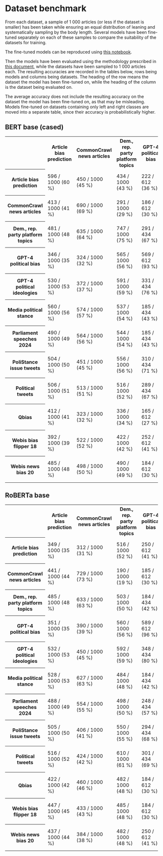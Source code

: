 # Dataset benchmark

From each dataset, a sample of 1 000 articles (or less if the dataset is smaller) has been taken while ensuring an equal
distribution of leaning and systematically sampling by the body length. Several models have been fine-tuned separately
on each of these samples to compare the suitability of the datasets for training.

The fine-tuned models can be reproduced using [this notebook](notebook.ipynb).

Then the models have been evaluated using the methodology prescribed in [this document](../model_evaluation), while the
datasets have been sampled to 1 000 articles each. The resulting accuracies are recorded in the tables below, rows being
models and columns being datasets. The heading of the row means the dataset the model has been fine-tuned on, while the
heading of the column is the dataset being evaluated on.

The average accuracy does not include the resulting accuracy on the dataset the model has been fine-tuned on, as that
may be misleading. Models fine-tuned on datasets containing only left and right classes are moved into a separate table,
since their accuracy is probabilistically higher.

## BERT base (cased)

<table>
<tr>
    <th></th>
    <th>Article bias prediction</th>
    <th>CommonCrawl news articles</th>
    <th>Dem., rep. party platform topics</th>
    <th>GPT-4 political bias</th>
    <th>GPT-4 political ideologies</th>
    <th>Media political stance</th>
    <th>Parliament speeches 2024</th>
    <th>PoliStance issue tweets</th>
    <th>Political tweets</th>
    <th>Qbias</th>
    <th>Webis bias flipper 18</th>
    <th>Webis news bias 20</th>
    <th>average</th>
</tr>
<tr>
    <th>Article bias prediction</th>
    <td>596 / 1000 (60 %)</td>
    <td>450 / 1000 (45 %)</td>
    <td>434 / 1000 (43 %)</td>
    <td>222 / 612 (36 %)</td>
    <td>468 / 1000 (47 %)</td>
    <td>320 / 1000 (32 %)</td>
    <td>453 / 1000 (45 %)</td>
    <td>479 / 1000 (48 %)</td>
    <td>464 / 1000 (46 %)</td>
    <td>363 / 1000 (36 %)</td>
    <td>360 / 1000 (36 %)</td>
    <td>452 / 1000 (45 %)</td>
    <td>4465 / 10612 (42 %)</td>
</tr>
<tr>
    <th>CommonCrawl news articles</th>
    <td>413 / 1000 (41 %)</td>
    <td>690 / 1000 (69 %)</td>
    <td>291 / 1000 (29 %)</td>
    <td>186 / 612 (30 %)</td>
    <td>469 / 1000 (47 %)</td>
    <td>427 / 1000 (43 %)</td>
    <td>383 / 1000 (38 %)</td>
    <td>364 / 1000 (36 %)</td>
    <td>422 / 1000 (42 %)</td>
    <td>332 / 1000 (33 %)</td>
    <td>415 / 1000 (42 %)</td>
    <td>489 / 1000 (49 %)</td>
    <td>4191 / 10612 (39 %)</td>
</tr>
<tr>
    <th>Dem., rep. party platform topics</th>
    <td>481 / 1000 (48 %)</td>
    <td>635 / 1000 (64 %)</td>
    <td>747 / 1000 (75 %)</td>
    <td>291 / 434 (67 %)</td>
    <td>652 / 1000 (65 %)</td>
    <td>598 / 1000 (60 %)</td>
    <td>487 / 1000 (49 %)</td>
    <td>582 / 1000 (58 %)</td>
    <td>562 / 1000 (56 %)</td>
    <td>537 / 1000 (54 %)</td>
    <td>441 / 1000 (44 %)</td>
    <td>532 / 1000 (53 %)</td>
    <td>5798 / 10434 (56 %)</td>
</tr>
<tr>
    <th>GPT-4 political bias</th>
    <td>346 / 1000 (35 %)</td>
    <td>324 / 1000 (32 %)</td>
    <td>565 / 1000 (56 %)</td>
    <td>569 / 612 (93 %)</td>
    <td>656 / 1000 (66 %)</td>
    <td>410 / 1000 (41 %)</td>
    <td>517 / 1000 (52 %)</td>
    <td>473 / 1000 (47 %)</td>
    <td>520 / 1000 (52 %)</td>
    <td>347 / 1000 (35 %)</td>
    <td>428 / 1000 (43 %)</td>
    <td>401 / 1000 (40 %)</td>
    <td>4987 / 11000 (45 %)</td>
</tr>
<tr>
    <th>GPT-4 political ideologies</th>
    <td>530 / 1000 (53 %)</td>
    <td>372 / 1000 (37 %)</td>
    <td>591 / 1000 (59 %)</td>
    <td>331 / 434 (76 %)</td>
    <td>980 / 1000 (98 %)</td>
    <td>451 / 1000 (45 %)</td>
    <td>551 / 1000 (55 %)</td>
    <td>603 / 1000 (60 %)</td>
    <td>562 / 1000 (56 %)</td>
    <td>482 / 1000 (48 %)</td>
    <td>570 / 1000 (57 %)</td>
    <td>494 / 1000 (49 %)</td>
    <td>5537 / 10434 (53 %)</td>
</tr>
<tr>
    <th>Media political stance</th>
    <td>560 / 1000 (56 %)</td>
    <td>574 / 1000 (57 %)</td>
    <td>537 / 1000 (54 %)</td>
    <td>185 / 434 (43 %)</td>
    <td>516 / 1000 (52 %)</td>
    <td>790 / 1000 (79 %)</td>
    <td>517 / 1000 (52 %)</td>
    <td>439 / 1000 (44 %)</td>
    <td>474 / 1000 (47 %)</td>
    <td>554 / 1000 (55 %)</td>
    <td>528 / 1000 (53 %)</td>
    <td>537 / 1000 (54 %)</td>
    <td>5421 / 10434 (52 %)</td>
</tr>
<tr>
    <th>Parliament speeches 2024</th>
    <td>490 / 1000 (49 %)</td>
    <td>564 / 1000 (56 %)</td>
    <td>544 / 1000 (54 %)</td>
    <td>185 / 434 (43 %)</td>
    <td>496 / 1000 (50 %)</td>
    <td>596 / 1000 (60 %)</td>
    <td>708 / 1000 (71 %)</td>
    <td>415 / 1000 (42 %)</td>
    <td>420 / 1000 (42 %)</td>
    <td>560 / 1000 (56 %)</td>
    <td>440 / 1000 (44 %)</td>
    <td>537 / 1000 (54 %)</td>
    <td>5247 / 10434 (50 %)</td>
</tr>
<tr>
    <th>PoliStance issue tweets</th>
    <td>504 / 1000 (50 %)</td>
    <td>451 / 1000 (45 %)</td>
    <td>556 / 1000 (56 %)</td>
    <td>310 / 434 (71 %)</td>
    <td>619 / 1000 (62 %)</td>
    <td>515 / 1000 (52 %)</td>
    <td>511 / 1000 (51 %)</td>
    <td>954 / 1000 (95 %)</td>
    <td>545 / 1000 (55 %)</td>
    <td>505 / 1000 (50 %)</td>
    <td>482 / 1000 (48 %)</td>
    <td>480 / 1000 (48 %)</td>
    <td>5478 / 10434 (53 %)</td>
</tr>
<tr>
    <th>Political tweets</th>
    <td>506 / 1000 (51 %)</td>
    <td>513 / 1000 (51 %)</td>
    <td>516 / 1000 (52 %)</td>
    <td>289 / 434 (67 %)</td>
    <td>550 / 1000 (55 %)</td>
    <td>479 / 1000 (48 %)</td>
    <td>438 / 1000 (44 %)</td>
    <td>602 / 1000 (60 %)</td>
    <td>692 / 1000 (69 %)</td>
    <td>472 / 1000 (47 %)</td>
    <td>569 / 1000 (57 %)</td>
    <td>492 / 1000 (49 %)</td>
    <td>5426 / 10434 (52 %)</td>
</tr>
<tr>
    <th>Qbias</th>
    <td>412 / 1000 (41 %)</td>
    <td>323 / 1000 (32 %)</td>
    <td>336 / 1000 (34 %)</td>
    <td>165 / 612 (27 %)</td>
    <td>330 / 1000 (33 %)</td>
    <td>197 / 1000 (20 %)</td>
    <td>366 / 1000 (37 %)</td>
    <td>433 / 1000 (43 %)</td>
    <td>419 / 1000 (42 %)</td>
    <td>462 / 1000 (46 %)</td>
    <td>410 / 1000 (41 %)</td>
    <td>447 / 1000 (45 %)</td>
    <td>3838 / 10612 (36 %)</td>
</tr>
<tr>
    <th>Webis bias flipper 18</th>
    <td>392 / 1000 (39 %)</td>
    <td>522 / 1000 (52 %)</td>
    <td>422 / 1000 (42 %)</td>
    <td>252 / 612 (41 %)</td>
    <td>503 / 1000 (50 %)</td>
    <td>479 / 1000 (48 %)</td>
    <td>475 / 1000 (48 %)</td>
    <td>533 / 1000 (53 %)</td>
    <td>488 / 1000 (49 %)</td>
    <td>439 / 1000 (44 %)</td>
    <td>761 / 1000 (76 %)</td>
    <td>514 / 1000 (51 %)</td>
    <td>5019 / 10612 (47 %)</td>
</tr>
<tr>
    <th>Webis news bias 20</th>
    <td>485 / 1000 (48 %)</td>
    <td>498 / 1000 (50 %)</td>
    <td>490 / 1000 (49 %)</td>
    <td>184 / 612 (30 %)</td>
    <td>506 / 1000 (51 %)</td>
    <td>421 / 1000 (42 %)</td>
    <td>487 / 1000 (49 %)</td>
    <td>528 / 1000 (53 %)</td>
    <td>506 / 1000 (51 %)</td>
    <td>468 / 1000 (47 %)</td>
    <td>447 / 1000 (45 %)</td>
    <td>720 / 1000 (72 %)</td>
    <td>5020 / 10612 (47 %)</td>
</tr>
</table>

## RoBERTa base

<table>
<tr>
    <th></th>
    <th>Article bias prediction</th>
    <th>CommonCrawl news articles</th>
    <th>Dem., rep. party platform topics</th>
    <th>GPT-4 political bias</th>
    <th>GPT-4 political ideologies</th>
    <th>Media political stance</th>
    <th>Parliament speeches 2024</th>
    <th>PoliStance issue tweets</th>
    <th>Political tweets</th>
    <th>Qbias</th>
    <th>Webis bias flipper 18</th>
    <th>Webis news bias 20</th>
    <th>average</th>
</tr>
<tr>
    <th>Article bias prediction</th>
    <td>349 / 1000 (35 %)</td>
    <td>312 / 1000 (31 %)</td>
    <td>516 / 1000 (52 %)</td>
    <td>250 / 612 (41 %)</td>
    <td>494 / 1000 (49 %)</td>
    <td>393 / 1000 (39 %)</td>
    <td>513 / 1000 (51 %)</td>
    <td>420 / 1000 (42 %)</td>
    <td>470 / 1000 (47 %)</td>
    <td>328 / 1000 (33 %)</td>
    <td>429 / 1000 (43 %)</td>
    <td>392 / 1000 (39 %)</td>
    <td>4517 / 10612 (43 %)</td>
</tr>
<tr>
    <th>CommonCrawl news articles</th>
    <td>441 / 1000 (44 %)</td>
    <td>729 / 1000 (73 %)</td>
    <td>190 / 1000 (19 %)</td>
    <td>185 / 612 (30 %)</td>
    <td>320 / 1000 (32 %)</td>
    <td>489 / 1000 (49 %)</td>
    <td>314 / 1000 (31 %)</td>
    <td>343 / 1000 (34 %)</td>
    <td>416 / 1000 (42 %)</td>
    <td>297 / 1000 (30 %)</td>
    <td>456 / 1000 (46 %)</td>
    <td>557 / 1000 (56 %)</td>
    <td>4008 / 10612 (38 %)</td>
</tr>
<tr>
    <th>Dem., rep. party platform topics</th>
    <td>485 / 1000 (48 %)</td>
    <td>633 / 1000 (63 %)</td>
    <td>503 / 1000 (50 %)</td>
    <td>184 / 434 (42 %)</td>
    <td>506 / 1000 (51 %)</td>
    <td>611 / 1000 (61 %)</td>
    <td>487 / 1000 (49 %)</td>
    <td>580 / 1000 (58 %)</td>
    <td>530 / 1000 (53 %)</td>
    <td>565 / 1000 (56 %)</td>
    <td>441 / 1000 (44 %)</td>
    <td>536 / 1000 (54 %)</td>
    <td>5558 / 10434 (53 %)</td>
</tr>
<tr>
    <th>GPT-4 political bias</th>
    <td>351 / 1000 (35 %)</td>
    <td>390 / 1000 (39 %)</td>
    <td>560 / 1000 (56 %)</td>
    <td>589 / 612 (96 %)</td>
    <td>728 / 1000 (73 %)</td>
    <td>481 / 1000 (48 %)</td>
    <td>505 / 1000 (50 %)</td>
    <td>615 / 1000 (62 %)</td>
    <td>628 / 1000 (63 %)</td>
    <td>385 / 1000 (38 %)</td>
    <td>419 / 1000 (42 %)</td>
    <td>412 / 1000 (41 %)</td>
    <td>5474 / 11000 (50 %)</td>
</tr>
<tr>
    <th>GPT-4 political ideologies</th>
    <td>532 / 1000 (53 %)</td>
    <td>450 / 1000 (45 %)</td>
    <td>592 / 1000 (59 %)</td>
    <td>348 / 434 (80 %)</td>
    <td>967 / 1000 (97 %)</td>
    <td>519 / 1000 (52 %)</td>
    <td>555 / 1000 (56 %)</td>
    <td>680 / 1000 (68 %)</td>
    <td>602 / 1000 (60 %)</td>
    <td>473 / 1000 (47 %)</td>
    <td>510 / 1000 (51 %)</td>
    <td>551 / 1000 (55 %)</td>
    <td>5812 / 10434 (56 %)</td>
</tr>
<tr>
    <th>Media political stance</th>
    <td>528 / 1000 (53 %)</td>
    <td>627 / 1000 (63 %)</td>
    <td>484 / 1000 (48 %)</td>
    <td>184 / 434 (42 %)</td>
    <td>506 / 1000 (51 %)</td>
    <td>595 / 1000 (60 %)</td>
    <td>502 / 1000 (50 %)</td>
    <td>580 / 1000 (58 %)</td>
    <td>530 / 1000 (53 %)</td>
    <td>565 / 1000 (56 %)</td>
    <td>488 / 1000 (49 %)</td>
    <td>488 / 1000 (49 %)</td>
    <td>5482 / 10434 (53 %)</td>
</tr>
<tr>
    <th>Parliament speeches 2024</th>
    <td>488 / 1000 (49 %)</td>
    <td>554 / 1000 (55 %)</td>
    <td>498 / 1000 (50 %)</td>
    <td>248 / 434 (57 %)</td>
    <td>495 / 1000 (50 %)</td>
    <td>580 / 1000 (58 %)</td>
    <td>737 / 1000 (74 %)</td>
    <td>454 / 1000 (45 %)</td>
    <td>413 / 1000 (41 %)</td>
    <td>547 / 1000 (55 %)</td>
    <td>438 / 1000 (44 %)</td>
    <td>536 / 1000 (54 %)</td>
    <td>5251 / 10434 (50 %)</td>
</tr>
<tr>
    <th>PoliStance issue tweets</th>
    <td>505 / 1000 (50 %)</td>
    <td>406 / 1000 (41 %)</td>
    <td>550 / 1000 (55 %)</td>
    <td>294 / 434 (68 %)</td>
    <td>566 / 1000 (57 %)</td>
    <td>493 / 1000 (49 %)</td>
    <td>508 / 1000 (51 %)</td>
    <td>946 / 1000 (95 %)</td>
    <td>535 / 1000 (54 %)</td>
    <td>495 / 1000 (50 %)</td>
    <td>500 / 1000 (50 %)</td>
    <td>492 / 1000 (49 %)</td>
    <td>5344 / 10434 (51 %)</td>
</tr>
<tr>
    <th>Political tweets</th>
    <td>516 / 1000 (52 %)</td>
    <td>424 / 1000 (42 %)</td>
    <td>610 / 1000 (61 %)</td>
    <td>301 / 434 (69 %)</td>
    <td>649 / 1000 (65 %)</td>
    <td>446 / 1000 (45 %)</td>
    <td>495 / 1000 (50 %)</td>
    <td>617 / 1000 (62 %)</td>
    <td>709 / 1000 (71 %)</td>
    <td>451 / 1000 (45 %)</td>
    <td>555 / 1000 (56 %)</td>
    <td>475 / 1000 (48 %)</td>
    <td>5539 / 10434 (53 %)</td>
</tr>
<tr>
    <th>Qbias</th>
    <td>422 / 1000 (42 %)</td>
    <td>460 / 1000 (46 %)</td>
    <td>482 / 1000 (48 %)</td>
    <td>184 / 612 (30 %)</td>
    <td>506 / 1000 (51 %)</td>
    <td>440 / 1000 (44 %)</td>
    <td>473 / 1000 (47 %)</td>
    <td>510 / 1000 (51 %)</td>
    <td>505 / 1000 (50 %)</td>
    <td>439 / 1000 (44 %)</td>
    <td>475 / 1000 (48 %)</td>
    <td>465 / 1000 (46 %)</td>
    <td>4922 / 10612 (46 %)</td>
</tr>
<tr>
    <th>Webis bias flipper 18</th>
    <td>447 / 1000 (45 %)</td>
    <td>433 / 1000 (43 %)</td>
    <td>485 / 1000 (48 %)</td>
    <td>184 / 612 (30 %)</td>
    <td>507 / 1000 (51 %)</td>
    <td>453 / 1000 (45 %)</td>
    <td>475 / 1000 (48 %)</td>
    <td>457 / 1000 (46 %)</td>
    <td>492 / 1000 (49 %)</td>
    <td>474 / 1000 (47 %)</td>
    <td>784 / 1000 (78 %)</td>
    <td>568 / 1000 (57 %)</td>
    <td>4975 / 10612 (47 %)</td>
</tr>
<tr>
    <th>Webis news bias 20</th>
    <td>437 / 1000 (44 %)</td>
    <td>384 / 1000 (38 %)</td>
    <td>482 / 1000 (48 %)</td>
    <td>250 / 612 (41 %)</td>
    <td>487 / 1000 (49 %)</td>
    <td>429 / 1000 (43 %)</td>
    <td>494 / 1000 (49 %)</td>
    <td>419 / 1000 (42 %)</td>
    <td>470 / 1000 (47 %)</td>
    <td>332 / 1000 (33 %)</td>
    <td>529 / 1000 (53 %)</td>
    <td>770 / 1000 (77 %)</td>
    <td>4713 / 10612 (44 %)</td>
</tr>
</table>

